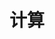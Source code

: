 ---
title: "计算"
linkTitle: "Document"
_build:
 render: false 
weight: 1
collapsible: true
icon: "/images/icons/index/product-icon-host.svg"
---